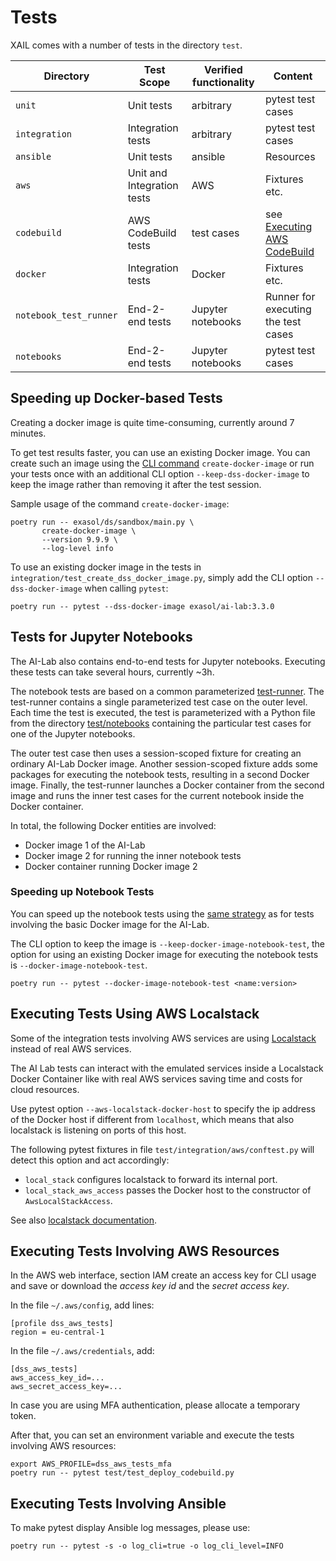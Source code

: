 # Tests

XAIL comes with a number of tests in the directory `test`.

| Directory              | Test Scope                 | Verified functionality | Content                                                      |
|------------------------|----------------------------|------------------------|--------------------------------------------------------------|
| `unit`                 | Unit tests                 | arbitrary              | pytest test cases                                            |
| `integration`          | Integration tests          | arbitrary              | pytest test cases                                            |
| `ansible`              | Unit tests                 | ansible                | Resources                                                    |
| `aws`                  | Unit and Integration tests | AWS                    | Fixtures etc.                                                |
| `codebuild`            | AWS CodeBuild tests        | test cases             | see [Executing AWS CodeBuild](ci.md#executing-aws-codebuild) |
| `docker`               | Integration tests          | Docker                 | Fixtures etc.                                                |
| `notebook_test_runner` | End-2-end tests            | Jupyter notebooks      | Runner for executing the test cases                          |
| `notebooks`            | End-2-end tests            | Jupyter notebooks      | pytest test cases                                            |

## Speeding up Docker-based Tests

Creating a docker image is quite time-consuming, currently around 7 minutes.

To get test results faster, you can use an existing Docker image. You can create such an image using the [CLI command](commands.md#release-commands) `create-docker-image` or run your tests once with an additional CLI option `--keep-dss-docker-image` to keep the image rather than removing it after the test session.

Sample usage of the command `create-docker-image`:
```shell
poetry run -- exasol/ds/sandbox/main.py \
       create-docker-image \
       --version 9.9.9 \
       --log-level info
```

To use an existing docker image in the tests in `integration/test_create_dss_docker_image.py`, simply add the CLI option `--dss-docker-image` when calling `pytest`:

```shell
poetry run -- pytest --dss-docker-image exasol/ai-lab:3.3.0
```

## Tests for Jupyter Notebooks

The AI-Lab also contains end-to-end tests for Jupyter notebooks. Executing these tests can take several hours, currently ~3h.

The notebook tests are based on a common parameterized [test-runner](../../test/notebook_test_runner/test_notebooks_in_dss_docker_image.py). The test-runner contains a single parameterized test case on the outer level. Each time the test is executed, the test is parameterized with a Python file from the directory [test/notebooks](../../test/notebooks/) containing the particular test cases for one of the Jupyter notebooks.

The outer test case then uses a session-scoped fixture for creating an ordinary AI-Lab Docker image. Another session-scoped fixture adds some packages for executing the notebook tests, resulting in a second Docker image. Finally, the test-runner launches a Docker container from the second image and runs the inner test cases for the current notebook inside the Docker container.

In total, the following Docker entities are involved:
* Docker image 1 of the AI-Lab
* Docker image 2 for running the inner notebook tests
* Docker container running Docker image 2

### Speeding up Notebook Tests

You can speed up the notebook tests using the [same strategy](#speeding-up-docker-based-tests) as for tests involving the basic Docker image for the AI-Lab.

The CLI option to keep the image is `--keep-docker-image-notebook-test`, the option for using an existing Docker image for executing the notebook tests is `--docker-image-notebook-test`.

```shell
poetry run -- pytest --docker-image-notebook-test <name:version>
```

## Executing Tests Using AWS Localstack

Some of the integration tests involving AWS services are using [Localstack](https://docs.docker.com/guides/localstack/) instead of real AWS services.

The AI Lab tests can interact with the emulated services inside a Localstack Docker Container like with real AWS services saving time and costs for cloud resources.

Use pytest option `--aws-localstack-docker-host` to specify the ip address of the Docker host if different from `localhost`, which means that also localstack is listening on ports of this host.

The following pytest fixtures in file `test/integration/aws/conftest.py` will detect this option and act accordingly:

* `local_stack` configures localstack to forward its internal port.
* `local_stack_aws_access` passes the Docker host to the constructor of `AwsLocalStackAccess`.

See also [localstack documentation](https://docs.localstack.cloud/aws/capabilities/networking/external-port-range/).

## Executing Tests Involving AWS Resources

In the AWS web interface, section IAM create an access key for CLI usage and save or download the *access key id* and the *secret access key*.

In the file `~/.aws/config`, add lines:

```
[profile dss_aws_tests]
region = eu-central-1
```

In the file `~/.aws/credentials`, add:

```
[dss_aws_tests]
aws_access_key_id=...
aws_secret_access_key=...
```

In case you are using MFA authentication, please allocate a temporary token.

After that, you can set an environment variable and execute the tests involving AWS resources:

```shell
export AWS_PROFILE=dss_aws_tests_mfa
poetry run -- pytest test/test_deploy_codebuild.py
```

## Executing Tests Involving Ansible

To make pytest display Ansible log messages, please use:

```shell
poetry run -- pytest -s -o log_cli=true -o log_cli_level=INFO
```
